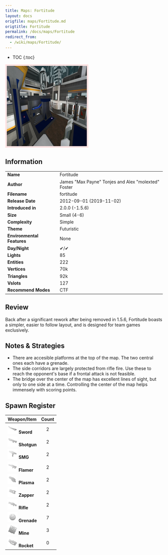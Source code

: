 ```yaml
---
title: Maps: Fortitude
layout: docs
origfile: maps/Fortitude.md
origtitle: Fortitude
permalink: /docs/maps/Fortitude
redirect_from:
  - /wiki/maps/Fortitude/
---
```

* TOC
{:toc}
<img style='border:5px solid #ffe0e0e0' src="../images/maps/fortitude/fortitude.png" width="256px" />

## Information

|                            |                                                      |
|----------------------------|------------------------------------------------------|
| **Name**                   | Fortitude                                            |
| **Author**                 | James "Max Payne" Tonjes and Alex "molexted" Foster  |
| **Filename**               | fortitude                                            |
| **Release Date**           | 2012-09-01 (2019-11-02)                              |
| **Introduced in**          | 2.0.0 (-1.5.6)                                       |
| **Size**                   | Small (4-6)                                          |
| **Complexity**             | Simple                                               |
| **Theme**                  | Futuristic                                           |
| **Environmental Features** | None                                                 |
| **Day/Night**              | ✔/✔                                                  |
| **Lights**                 | 85                                                   |
| **Entities**               | 222                                                  |
| **Vertices**               | 70k                                                  |
| **Triangles**              | 92k                                                  |
| **Vslots**                 | 127                                                  |
| **Recommend Modes**        | CTF                                                  |

## Review

Back after a significant rework after being removed in 1.5.6, Fortitude boasts a simpler, easier to follow layout, and is designed for team games exclusively.

## Notes & Strategies
- There are accesible platforms at the top of the map. The two central ones each have a grenade.
- The side corridors are largely protected from rifle fire. Use these to reach the opponent's base if a frontal attack is not feasible.
- The bridge over the center of the map has excellent lines of sight, but only to one side at a time. Controlling the center of the map helps immensely with scoring points.

## Spawn Register

| Weapon/Item                                                         | Count |
|---------------------------------------------------------------------|:-----:|
| <img src="../images/weapons/sword.png" width="32px"/> **Sword**     |   2   |
| <img src="../images/weapons/shotgun.png" width="32px"/> **Shotgun** |   2   |
| <img src="../images/weapons/smg.png" width="32px"/> **SMG**         |   2   |
| <img src="../images/weapons/flamer.png" width="32px"/> **Flamer**   |   2   |
| <img src="../images/weapons/plasma.png" width="32px"/> **Plasma**   |   2   |
| <img src="../images/weapons/zapper.png" width="32px"/> **Zapper**   |   2   |
| <img src="../images/weapons/rifle.png" width="32px"/> **Rifle**     |   2   |
| <img src="../images/weapons/grenade.png" width="32px"/> **Grenade** |   7   |
| <img src="../images/weapons/mine.png" width="32px"/> **Mine**       |   3   |
| <img src="../images/weapons/rocket.png" width="32px"/> **Rocket**   |   0   |
